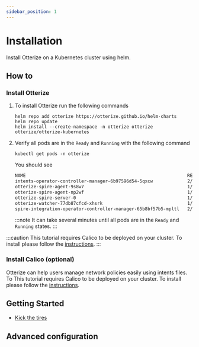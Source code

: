 ```yaml
---
sidebar_position: 1
---
```


# Installation

Install Otterize on a Kubernetes cluster using helm.


## How to

### Install Otterize
1. To install Otterize run the following commands
   ```shell
   helm repo add otterize https://otterize.github.io/helm-charts
   helm repo update
   helm install --create-namespace -n otterize otterize otterize/otterize-kubernetes
   ```
2. Verify all pods are in the `Ready` and `Running` with the following command
   ```
   kubectl get pods -n otterize
   ```
   You should see
   ```bash
   NAME                                                             READY   STATUS    RESTARTS      AGE
   intents-operator-controller-manager-6b97596d54-5qxcw             2/2     Running   0             53s
   otterize-spire-agent-9s8w7                                       1/1     Running   0             54s
   otterize-spire-agent-np2wf                                       1/1     Running   1 (33s ago)   54s
   otterize-spire-server-0                                          1/1     Running   0             53s
   otterize-watcher-77db87cfcd-xhsrk                                1/1     Running   0             53s
   spire-integration-operator-controller-manager-65b8bf57b5-mpltl   2/2     Running   0             53s
   ```
   :::note
   It can take several minutes until all pods are in the `Ready` and `Running` states.
   :::

:::caution
This tutorial requires Calico to be deployed on your cluster. To install please follow the [instructions](https://projectcalico.docs.tigera.io/getting-started/kubernetes/helm).
:::

### Install Calico (optional)
Otterize can help users manage network policies easily using intents files. To 
This tutorial requires Calico to be deployed on your cluster. To install please follow the [instructions](https://projectcalico.docs.tigera.io/getting-started/kubernetes/helm).

## Getting Started

- [Kick the tires](./kicking-the-tires)

## Advanced configuration